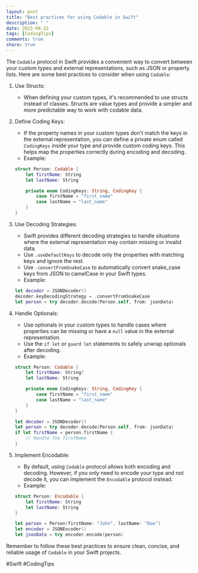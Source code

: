 ```yaml
---
layout: post
title: "Best practices for using Codable in Swift"
description: " "
date: 2023-09-22
tags: [CodingTips]
comments: true
share: true
---
```


The `Codable` protocol in Swift provides a convenient way to convert between your custom types and external representations, such as JSON or property lists. Here are some best practices to consider when using `Codable`:

1. Use Structs:
   - When defining your custom types, it's recommended to use structs instead of classes. Structs are value types and provide a simpler and more predictable way to work with codable data.

2. Define Coding Keys:
   - If the property names in your custom types don't match the keys in the external representation, you can define a private enum called `CodingKeys` inside your type and provide custom coding keys. This helps map the properties correctly during encoding and decoding.
   - Example:

    ```swift
    struct Person: Codable {
        let firstName: String
        let lastName: String

        private enum CodingKeys: String, CodingKey {
            case firstName = "first_name"
            case lastName = "last_name"
        }
    }
    ```

3. Use Decoding Strategies:
   - Swift provides different decoding strategies to handle situations where the external representation may contain missing or invalid data.
   - Use `.useDefaultKeys` to decode only the properties with matching keys and ignore the rest.
   - Use `.convertFromSnakeCase` to automatically convert snake_case keys from JSON to camelCase in your Swift types.
   - Example:

    ```swift
    let decoder = JSONDecoder()
    decoder.keyDecodingStrategy = .convertFromSnakeCase
    let person = try decoder.decode(Person.self, from: jsonData)
    ```

4. Handle Optionals:
   - Use optionals in your custom types to handle cases where properties can be missing or have a `null` value in the external representation.
   - Use the `if let` or `guard let` statements to safely unwrap optionals after decoding.
   - Example:

    ```swift
    struct Person: Codable {
        let firstName: String?
        let lastName: String

        private enum CodingKeys: String, CodingKey {
            case firstName = "first_name"
            case lastName = "last_name"
        }
    }

    let decoder = JSONDecoder()
    let person = try decoder.decode(Person.self, from: jsonData)
    if let firstName = person.firstName {
        // Handle the firstName
    }
    ```

5. Implement Encodable:
   - By default, using `Codable` protocol allows both encoding and decoding. However, if you only need to encode your type and not decode it, you can implement the `Encodable` protocol instead.
   - Example:

    ```swift
    struct Person: Encodable {
        let firstName: String
        let lastName: String
    }

    let person = Person(firstName: "John", lastName: "Doe")
    let encoder = JSONEncoder()
    let jsonData = try encoder.encode(person)
    ```

Remember to follow these best practices to ensure clean, concise, and reliable usage of `Codable` in your Swift projects.

#Swift #CodingTips